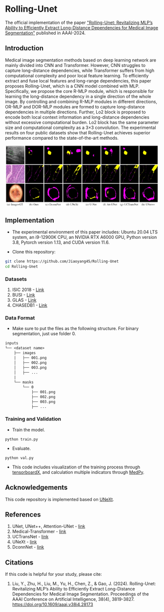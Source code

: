 # Rolling-Unet
The official implementation of the paper ["Rolling-Unet: Revitalizing MLP’s Ability to Efficiently Extract Long-Distance Dependencies for Medical Image Segmentation"](https://doi.org/10.1609/aaai.v38i4.28173) published in AAAI-2024.


## Introduction
Medical image segmentation methods based on deep learning network are mainly divided into CNN and Transformer. However, CNN struggles to capture long-distance dependencies, while Transformer suffers from high computational complexity and poor local feature learning. To efficiently extract and fuse local features and long-range dependencies, this paper proposes Rolling-Unet, which is a CNN model combined with MLP. Specifically, we propose the core R-MLP module, which is responsible for learning the long-distance dependency in a single direction of the whole image. By controlling and combining R-MLP modules in different directions, OR-MLP and DOR-MLP modules are formed to capture long-distance dependencies in multiple directions. Further, Lo2 block is proposed to encode both local context information and long-distance dependencies without excessive computational burden. Lo2 block has the same parameter size and computational complexity as a 3×3 convolution. The experimental results on four public datasets show that Rolling-Unet achieves superior performance compared to the state-of-the-art methods.
<p align="center">
  <img src="imgs/fig0.png" width="800"/>
</p>


## Implementation
- The experimental environment of this paper includes:
Ubuntu 20.04 LTS system, an i9-12900K CPU, an NVIDIA RTX A6000 GPU, Python version 3.8, Pytorch version 1.13, and CUDA version 11.6.

- Clone this repository:
```bash
git clone https://github.com/Jiaoyang45/Rolling-Unet
cd Rolling-Unet
```


### Datasets
1) ISIC 2018 - [Link](https://challenge.isic-archive.com/data/)
2) BUSI - [Link](https://www.kaggle.com/aryashah2k/breast-ultrasound-images-dataset)
3) GLAS - [Link](https://websignon.warwick.ac.uk/origin/slogin?shire=https%3A%2F%2Fwarwick.ac.uk%2Fsitebuilder2%2Fshire-read&providerId=urn%3Awarwick.ac.uk%3Asitebuilder2%3Aread%3Aservice&target=https%3A%2F%2Fwarwick.ac.uk%2Ffac%2Fcross_fac%2Ftia%2Fdata%2Fglascontest&status=notloggedin)
4) CHASEDB1 - [Link](https://blogs.kingston.ac.uk/retinal/chasedb1/)


### Data Format
- Make sure to put the files as the following structure. For binary segmentation, just use folder 0.
```
inputs
└── <dataset name>
    ├── images
    |   ├── 001.png
    │   ├── 002.png
    │   ├── 003.png
    │   ├── ...
    |
    └── masks
        └── 0
            ├── 001.png
            ├── 002.png
            ├── 003.png
            ├── ...
```


### Training and Validation
- Train the model.
```
python train.py
```
- Evaluate.
```
python val.py
```
- This code includes visualization of the training process through [tensorboardX](https://github.com/lanpa/tensorboardX), and calculation multiple indicators through [MedPy](https://github.com/loli/medpy?tab=readme-ov-file).


## Acknowledgements
This code repository is implemented based on [UNeXt](https://github.com/jeya-maria-jose/UNeXt-pytorch). 


## References
1) UNet, UNet++, Attention-UNet - [link](https://github.com/bigmb/Unet-Segmentation-Pytorch-Nest-of-Unets)
2) Medical-Transformer - [link](https://github.com/jeya-maria-jose/Medical-Transformer)
3) UCTransNet - [link](https://github.com/McGregorWwww/UCTransNet?tab=readme-ov-file)
4) UNeXt - [link](https://github.com/jeya-maria-jose/UNeXt-pytorch)
5) DconnNet - [link](https://github.com/Zyun-Y/DconnNet)


## Citations
If this code is helpful for your study, please cite:
1) Liu, Y., Zhu, H., Liu, M., Yu, H., Chen, Z., & Gao, J. (2024). Rolling-Unet: Revitalizing MLP’s Ability to Efficiently Extract Long-Distance Dependencies for Medical Image Segmentation. Proceedings of the AAAI Conference on Artificial Intelligence, 38(4), 3819-3827. https://doi.org/10.1609/aaai.v38i4.28173

